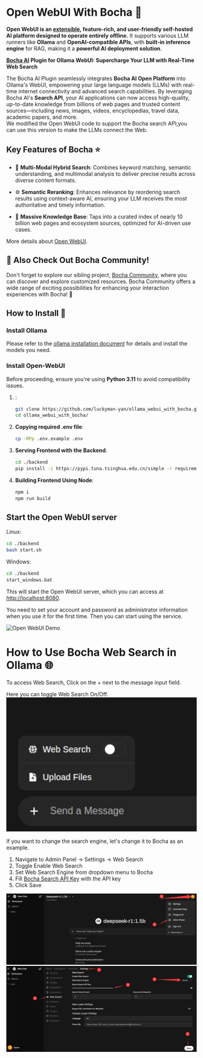 # Open WebUI With Bocha 👋

**Open WebUI is an [extensible](https://github.com/open-webui/open-webui?tab=readme-ov-file), feature-rich, and user-friendly self-hosted AI platform designed to operate entirely offline.** It supports various LLM runners like **Ollama** and **OpenAI-compatible APIs**, with **built-in inference engine** for RAG, making it a **powerful AI deployment solution**.

**[Bocha AI](https://open.bochaai.com/) Plugin for Ollama WebUI: Supercharge Your LLM with Real-Time Web Search** 

The Bocha AI Plugin seamlessly integrates **Bocha AI Open Platform** into Ollama's WebUI, empowering your large language models (LLMs) with real-time internet connectivity and advanced search capabilities. By leveraging Bocha AI's **Search API**, your AI applications can now access high-quality, up-to-date knowledge from billions of web pages and trusted content sources—including news, images, videos, encyclopedias, travel data, academic papers, and more.   
We modified the Open WebUI code to support the Bocha search API,you can use this version to make the LLMs connect the Web.

## Key Features of Bocha ⭐

- 🚀 **Multi-Modal Hybrid Search**: Combines keyword matching, semantic understanding, and multimodal analysis to deliver precise results across diverse content formats.

- ⚙️ **Semantic Reranking**: Enhances relevance by reordering search results using context-aware AI, ensuring your LLM receives the most authoritative and timely information.

- 🤝 **Massive Knowledge Base**: Taps into a curated index of nearly 10 billion web pages and ecosystem sources, optimized for AI-driven use cases.

More details about [Open WebUI](https://github.com/open-webui/open-webui).

## 🔗 Also Check Out Bocha Community!

Don't forget to explore our sibling project, [Bocha Community](https://aq6ky2b8nql.feishu.cn/wiki/Qi1ewwslDi8vpFkB8bLcTSQvnEd), where you can discover and explore customized resources. Bocha Community offers a wide range of exciting possibilities for enhancing your interaction experiences with Bocha!  🚀

## How to Install 🚀

### Install Ollama

Please refer to the [ollama installation document](https://ollama.readthedocs.io/en/quickstart/) for details and install the models you need.

### Install Open-WebUI

Before proceeding, ensure you're using **Python 3.11** to avoid compatibility issues.

1. :

   ```bash
   git clone https://github.com/luckyman-yan/ollama_webui_with_bocha.git
   cd ollama_webui_with_bocha/
   ```

2. **Copying required .env file**:

   ```bash
   cp -RPp .env.example .env
   ```

3. **Serving Frontend with the Backend**:

   ```bash
   cd ./backend
   pip install -i https://pypi.tuna.tsinghua.edu.cn/simple -r requirements.txt -U
   ```

4. **Building Frontend Using Node**:

   ```bash
   npm i
   npm run build
   ```

## Start the Open WebUI server

  Linux:

   ```bash
   cd ./backend
   bash start.sh
   ```

  Windows:
   ```bash
   cd ./backend
   start_windows.bat
   ```  

This will start the Open WebUI server, which you can access at [http://localhost:8080](http://localhost:8080).

You need to set your account and password as administrator information when you use it for the first time. Then you can start using the service.

![Open WebUI Demo](./demo.gif)

# How to Use Bocha Web Search in Ollama 🌐

To access Web Search, Click on the + next to the message input field.

Here you can toggle Web Search On/Off. 
<img src="./pictures/webser_open.png" width="600" />

If you want to change the search engine, let's change it to Bocha as an example.
1. Navigate to Admin Panel -> Settings -> Web Search
2. Toggle Enable Web Search
3. Set Web Search Engine from dropdown menu to Bocha
4. Fill [Bocha Search API Key](https://open.bochaai.com/) with the API key
5. Click Save
<img src="./pictures/webser_change2.png" width="600" />
<img src="./pictures/webser_change3.png" width="600" />
